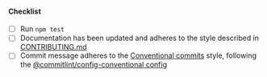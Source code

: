 <!--
Thank you for your pull request. Please provide a description above and review
the requirements below.

Bug fixes and new features should include tests.

Contributors guide: https://github.com/Fdawgs/node-unrtf/blob/main/CONTRIBUTING.md

-->

#### Checklist

-   [ ] Run `npm test`
-   [ ] Documentation has been updated and adheres to the style described in [CONTRIBUTING.md](https://github.com/Fdawgs/node-unrtf/blob/main/CONTRIBUTING.md#documentation-style)
-   [ ] Commit message adheres to the [Conventional commits](https://conventionalcommits.org/en/v1.0.0/) style, following the [@commitlint/config-conventional config](https://github.com/conventional-changelog/commitlint/tree/master/%40commitlint/config-conventional)
